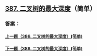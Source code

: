 ## [387. 二叉树的最大深度](https://leetcode-cn.com/problems/merge-two-sorted-lists/)（简单）





### 答案：



#### [上一题（386. 二叉树的最大深度）(简单)](https://github.com/sdwwld/leetCode/blob/master/src/main/java/com/wld/java/leetcode/leetCode0386.md)

#### [下一题（388. 二叉树的最大深度）(简单)](https://github.com/sdwwld/leetCode/blob/master/src/main/java/com/wld/java/leetcode/leetCode0388.md)
